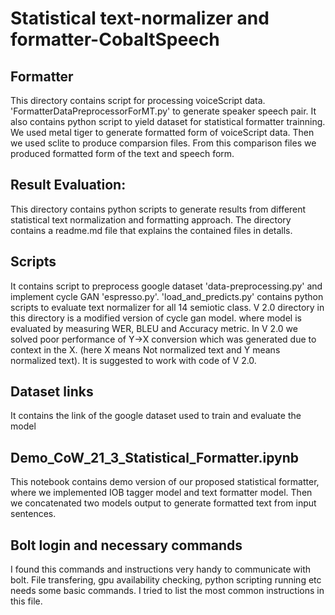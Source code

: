 # Statistical text-normalizer and formatter-CobaltSpeech

Formatter
---------------
This directory contains script for processing voiceScript data. 'FormatterDataPreprocessorForMT.py' to generate speaker speech pair.
It also contains python script to yield dataset for statistical formatter trainning. We used metal tiger to generate formatted form of voiceScript data. Then we used sclite to produce comparsion files. From this comparison files we produced formatted form of the text and speech form. 


Result Evaluation:
-----------------------

This directory contains python scripts to generate results from different statistical text normalization and formatting approach. The directory contains a readme.md file that explains the contained files in detalls.


Scripts
-----------
It contains script to preprocess google dataset 'data-preprocessing.py' and implement cycle GAN 'espresso.py'. 'load_and_predicts.py' contains python scripts to evaluate text normalizer for all 14 semiotic class.
V 2.0  directory in this directory is a modified version of cycle gan model. where model is evaluated by measuring WER, BLEU and Accuracy metric. In V 2.0 we solved poor performance of Y->X conversion which was generated due to context in the X. (here X means Not normalized text and Y means normalized text). It is suggested to work with code of V 2.0. 

Dataset links
------------
It contains the link of the google dataset used to train and evaluate the model

Demo_CoW_21_3_Statistical_Formatter.ipynb
----------------------------
This notebook contains demo version of our proposed statistical formatter, where we implemented IOB tagger model and text formatter model. Then we concatenated two models output to generate formatted text from input sentences. 


Bolt login and necessary commands
----------------------------------

I found this commands and instructions very handy to communicate with bolt. File transfering, gpu availability checking, python scripting running etc needs some basic commands. I tried to list the most common instructions in this file.
